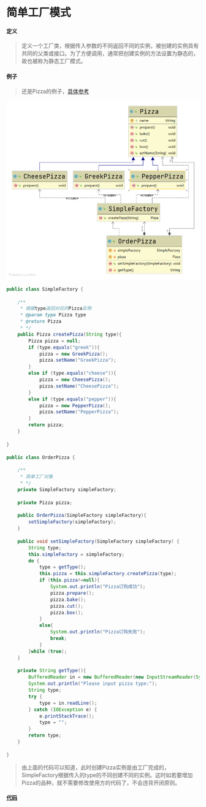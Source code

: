 # 简单工厂模式

#### 定义

>定义一个工厂类，根据传入参数的不同返回不同的实例，被创建的实例具有共同的父类或接口。为了方便调用，通常把创建实例的方法设置为静态的，故也被称为静态工厂模式。

#### 例子

>还是Pizza的例子，[具体参考](factory.md#例子)

![simple.png](../../../img/pattern/factory/simple.png)

```java
public class SimpleFactory {

    /**
     * 根据type返回对应的Pizza实例
     * @param type Pizza type
     * @return Pizza
     * */
    public Pizza createPizza(String type){
        Pizza pizza = null;
        if (type.equals("greek")){
            pizza = new GreekPizza();
            pizza.setName("GreekPizza");
        }
        else if (type.equals("cheese")){
            pizza = new CheesePizza();
            pizza.setName("CheesePizza");
        }
        else if (type.equals("pepper")){
            pizza = new PepperPizza();
            pizza.setName("PepperPizza");
        }
        return pizza;
    }

}

public class OrderPizza {

    /**
     * 简单工厂对象
     * */
    private SimpleFactory simpleFactory;

    private Pizza pizza;

    public OrderPizza(SimpleFactory simpleFactory){
        setSimpleFactory(simpleFactory);
    }

    public void setSimpleFactory(SimpleFactory simpleFactory) {
        String type;
        this.simpleFactory = simpleFactory;
        do {
            type = getType();
            this.pizza = this.simpleFactory.createPizza(type);
            if (this.pizza!=null){
                System.out.println("Pizza订购成功");
                pizza.prepare();
                pizza.bake();
                pizza.cut();
                pizza.box();
            }
            else{
                System.out.println("Pizza订购失败");
                break;
            }
        }while (true);
    }

    private String getType(){
        BufferedReader in = new BufferedReader(new InputStreamReader(System.in));
        System.out.println("Please input pizza type:");
        String type;
        try {
            type = in.readLine();
        } catch (IOException e) {
            e.printStackTrace();
            type = "";
        }
        return type;
    }

}
```

>由上面的代码可以知道，此时创建Pizza实例是由工厂完成的，SimpleFactory根据传入的type的不同创建不同的实例。这时如若要增加Pizza的品种，就不需要修改使用方的代码了，不会违背开闭原则。

#### [代码](../../../../src/main/java/org/fade/pattern/factory/simple)
